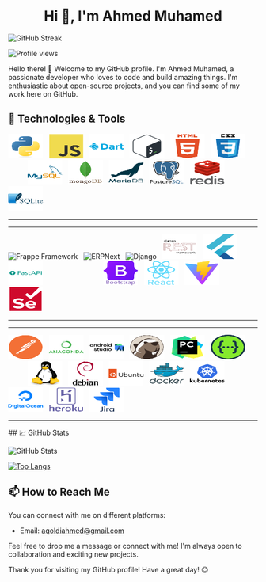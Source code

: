 <h1 align="center">Hi 👋, I'm Ahmed Muhamed </h1>

![GitHub Streak](https://github-readme-streak-stats.herokuapp.com/?user=d3mah-24&)

![Profile views](https://komarev.com/ghpvc/?username=d3mah-24&label=Profile%20views&color=0e75b6&style=flat)

Hello there! 👋 Welcome to my GitHub profile. I'm Ahmed Muhamed, a passionate developer who loves to code and build amazing things. I'm enthusiastic about open-source projects, and you can find some of my work here on GitHub.

## 🔧 Technologies & Tools

 <p>
    <img src="https://raw.githubusercontent.com/devicons/devicon/master/icons/python/python-original.svg" alt="Python" width="70" height="50"/> &nbsp;
    <img src="https://raw.githubusercontent.com/devicons/devicon/master/icons/javascript/javascript-original.svg" alt="JavaScript" width="70" height="50"/> &nbsp;
    <img src="https://raw.githubusercontent.com/devicons/devicon/master/icons/dart/dart-plain-wordmark.svg" alt="Dart" width="70" height="50"/> &nbsp;
    <img src="https://raw.githubusercontent.com/devicons/devicon/master/icons/bash/bash-original.svg" alt="Bash" width="70" height="50"/> &nbsp;
    <img src="https://raw.githubusercontent.com/devicons/devicon/master/icons/html5/html5-plain-wordmark.svg" alt="HTML5" width="70" height="50"/> &nbsp;
    <img src="https://raw.githubusercontent.com/devicons/devicon/master/icons/css3/css3-original-wordmark.svg" alt="CSS3" width="70" height="50"/> &nbsp;
    <span>
         &nbsp; &nbsp; &nbsp; &nbsp; &nbsp; &nbsp; &nbsp;
             <img src="https://raw.githubusercontent.com/devicons/devicon/master/icons/mysql/mysql-original-wordmark.svg" alt="MySQL" width="70" height="50"/> &nbsp;
    <img src="https://raw.githubusercontent.com/devicons/devicon/master/icons/mongodb/mongodb-original-wordmark.svg" alt="MongoDB" width="70" height="50"/> &nbsp;
    <img src="https://raw.githubusercontent.com/devicons/devicon/master/icons/mariadb/mariadb-original-wordmark.svg" alt="MariaDB" width="70" height="50"/> &nbsp;
    <img src="https://raw.githubusercontent.com/devicons/devicon/master/icons/postgresql/postgresql-original-wordmark.svg" alt="PostgreSQL" width="70" height="50"/> &nbsp;
    <img src="https://raw.githubusercontent.com/devicons/devicon/master/icons/redis/redis-original-wordmark.svg" alt="Redis" width="70" height="50"/> &nbsp;
    <img src="https://raw.githubusercontent.com/devicons/devicon/master/icons/sqlite/sqlite-original-wordmark.svg" alt="SQLite" width="70" height="50"/> &nbsp;
    </span>

</p>
<hr/>
<hr/>
<p >
    <img src="https://raw.githubusercontent.com/frappe/frappe/develop/frappe/public/images/frappe-framework-logo.png" alt="Frappe Framework" height="50" width="50"/> &nbsp;
    <img src="https://raw.githubusercontent.com/frappe/erpnext/develop/erpnext/public/images/erpnext-logo.png" alt="ERPNext" height="50" width="50"/> &nbsp;
    <img src="https://static.djangoproject.com/img/logos/django-logo-negative.svg" alt="Django" width="70" height="50"/> &nbsp;
    <img src="https://raw.githubusercontent.com/devicons/devicon/master/icons/djangorest/djangorest-original-wordmark.svg" alt="Django REST Framework" width="70" height="50"/> &nbsp;
    <img src="https://raw.githubusercontent.com/devicons/devicon/master/icons/flutter/flutter-original.svg" alt="Flutter" width="70" height="50"/> &nbsp;
    <img src="https://raw.githubusercontent.com/devicons/devicon/master/icons/fastapi/fastapi-original-wordmark.svg" alt="FastAPI" width="70" height="50"/> &nbsp;
         &nbsp; &nbsp; &nbsp; &nbsp; &nbsp; &nbsp; &nbsp;
         &nbsp; &nbsp; &nbsp; &nbsp; &nbsp; &nbsp; &nbsp;
    <img src="https://raw.githubusercontent.com/devicons/devicon/master/icons/bootstrap/bootstrap-original-wordmark.svg" alt="Bootstrap" width="70" height="50"/> &nbsp;
    <img src="https://raw.githubusercontent.com/devicons/devicon/master/icons/react/react-original-wordmark.svg" alt="React" width="70" height="50"/> &nbsp;
    <img src="https://raw.githubusercontent.com/devicons/devicon/master/icons/vitejs/vitejs-original.svg" alt="Vite.js" width="70" height="50"/> &nbsp;
    <img src="https://raw.githubusercontent.com/devicons/devicon/master/icons/selenium/selenium-original.svg" alt="Selenium" width="70" height="50"/> &nbsp;
</p>
<hr/>
<hr/>
<p >
    <img src="https://raw.githubusercontent.com/devicons/devicon/master/icons/postman/postman-original.svg" alt="Postman" width="70" height="50"/> &nbsp;
    <img src="https://raw.githubusercontent.com/devicons/devicon/master/icons/anaconda/anaconda-original-wordmark.svg" alt="Anaconda" width="70" height="50"/> &nbsp;
    <img src="https://raw.githubusercontent.com/devicons/devicon/master/icons/androidstudio/androidstudio-original-wordmark.svg" alt="Android Studio" width="70" height="50"/> &nbsp;
    <img src="https://raw.githubusercontent.com/devicons/devicon/master/icons/dbeaver/dbeaver-original.svg" alt="DBeaver" width="70" height="50"/> &nbsp;
    <img src="https://raw.githubusercontent.com/devicons/devicon/master/icons/pycharm/pycharm-original.svg" alt="PyCharm" width="70" height="50"/> &nbsp;
    <img src="https://raw.githubusercontent.com/devicons/devicon/master/icons/swagger/swagger-original.svg" alt="Swagger" width="70" height="50"/> &nbsp;
         &nbsp; &nbsp; &nbsp; &nbsp; &nbsp; &nbsp; &nbsp;
    <img src="https://raw.githubusercontent.com/devicons/devicon/master/icons/linux/linux-original.svg" alt="Linux" width="70" height="50"/> &nbsp;
    <img src="https://raw.githubusercontent.com/devicons/devicon/master/icons/debian/debian-original-wordmark.svg" alt="Debian" width="70" height="50"/> &nbsp;
    <img src="https://raw.githubusercontent.com/devicons/devicon/master/icons/ubuntu/ubuntu-original-wordmark.svg" alt="Ubuntu" width="70" height="50"/> &nbsp;
    <img src="https://raw.githubusercontent.com/devicons/devicon/master/icons/docker/docker-original-wordmark.svg" alt="Docker" width="70" height="50"/> &nbsp;
    <img src="https://raw.githubusercontent.com/devicons/devicon/master/icons/kubernetes/kubernetes-original-wordmark.svg" alt="Kubernetes" width="70" height="50"/> &nbsp;
    <img src="https://raw.githubusercontent.com/devicons/devicon/master/icons/digitalocean/digitalocean-original-wordmark.svg" alt="DigitalOcean" width="70" height="50"/> &nbsp;
    <img src="https://raw.githubusercontent.com/devicons/devicon/master/icons/heroku/heroku-original-wordmark.svg" alt="Heroku" width="70" height="50"/> &nbsp;
    <img src="https://raw.githubusercontent.com/devicons/devicon/master/icons/jira/jira-original-wordmark.svg" alt="Jira" width="70" height="50"/> &nbsp;
</p>
<hr/>
## 📈 GitHub Stats

![GitHub Stats](https://github-readme-stats.vercel.app/api?username=d3mah-24&show_icons=true&theme=radical)

[![Top Langs](https://github-readme-stats.vercel.app/api/top-langs/?username=d3mah-24&layout=compact&theme=radical)](https://github.com/anuraghazra/github-readme-stats)

## 📫 How to Reach Me

You can connect with me on different platforms:

- Email: <aqoldiahmed@gmail.com>

Feel free to drop me a message or connect with me! I'm always open to collaboration and exciting new projects.

Thank you for visiting my GitHub profile! Have a great day! 😊
